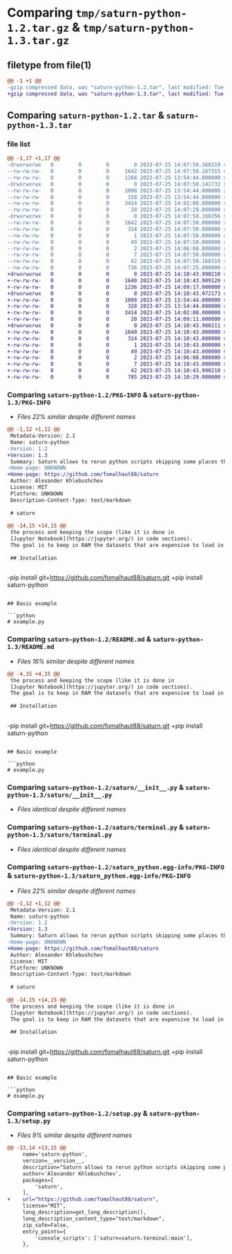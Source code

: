 # Comparing `tmp/saturn-python-1.2.tar.gz` & `tmp/saturn-python-1.3.tar.gz`

## filetype from file(1)

```diff
@@ -1 +1 @@
-gzip compressed data, was "saturn-python-1.2.tar", last modified: Tue Jul 25 14:07:50 2023, max compression
+gzip compressed data, was "saturn-python-1.3.tar", last modified: Tue Jul 25 14:10:43 2023, max compression
```

## Comparing `saturn-python-1.2.tar` & `saturn-python-1.3.tar`

### file list

```diff
@@ -1,17 +1,17 @@
-drwxrwxrwx   0        0        0        0 2023-07-25 14:07:50.168319 saturn-python-1.2/
--rw-rw-rw-   0        0        0     1642 2023-07-25 14:07:50.167315 saturn-python-1.2/PKG-INFO
--rw-rw-rw-   0        0        0     1268 2023-07-25 13:54:44.000000 saturn-python-1.2/README.md
-drwxrwxrwx   0        0        0        0 2023-07-25 14:07:50.142732 saturn-python-1.2/saturn/
--rw-rw-rw-   0        0        0     1098 2023-07-25 13:54:44.000000 saturn-python-1.2/saturn/__init__.py
--rw-rw-rw-   0        0        0      328 2023-07-25 13:54:44.000000 saturn-python-1.2/saturn/scope.py
--rw-rw-rw-   0        0        0     3414 2023-07-25 14:02:08.000000 saturn-python-1.2/saturn/terminal.py
--rw-rw-rw-   0        0        0       20 2023-07-25 14:07:29.000000 saturn-python-1.2/saturn/version.py
-drwxrwxrwx   0        0        0        0 2023-07-25 14:07:50.166356 saturn-python-1.2/saturn_python.egg-info/
--rw-rw-rw-   0        0        0     1642 2023-07-25 14:07:50.000000 saturn-python-1.2/saturn_python.egg-info/PKG-INFO
--rw-rw-rw-   0        0        0      314 2023-07-25 14:07:50.000000 saturn-python-1.2/saturn_python.egg-info/SOURCES.txt
--rw-rw-rw-   0        0        0        1 2023-07-25 14:07:50.000000 saturn-python-1.2/saturn_python.egg-info/dependency_links.txt
--rw-rw-rw-   0        0        0       49 2023-07-25 14:07:50.000000 saturn-python-1.2/saturn_python.egg-info/entry_points.txt
--rw-rw-rw-   0        0        0        2 2023-07-25 14:06:08.000000 saturn-python-1.2/saturn_python.egg-info/not-zip-safe
--rw-rw-rw-   0        0        0        7 2023-07-25 14:07:50.000000 saturn-python-1.2/saturn_python.egg-info/top_level.txt
--rw-rw-rw-   0        0        0       42 2023-07-25 14:07:50.168319 saturn-python-1.2/setup.cfg
--rw-rw-rw-   0        0        0      736 2023-07-25 14:07:25.000000 saturn-python-1.2/setup.py
+drwxrwxrwx   0        0        0        0 2023-07-25 14:10:43.990210 saturn-python-1.3/
+-rw-rw-rw-   0        0        0     1640 2023-07-25 14:10:43.989120 saturn-python-1.3/PKG-INFO
+-rw-rw-rw-   0        0        0     1236 2023-07-25 14:09:17.000000 saturn-python-1.3/README.md
+drwxrwxrwx   0        0        0        0 2023-07-25 14:10:43.972173 saturn-python-1.3/saturn/
+-rw-rw-rw-   0        0        0     1098 2023-07-25 13:54:44.000000 saturn-python-1.3/saturn/__init__.py
+-rw-rw-rw-   0        0        0      328 2023-07-25 13:54:44.000000 saturn-python-1.3/saturn/scope.py
+-rw-rw-rw-   0        0        0     3414 2023-07-25 14:02:08.000000 saturn-python-1.3/saturn/terminal.py
+-rw-rw-rw-   0        0        0       20 2023-07-25 14:09:11.000000 saturn-python-1.3/saturn/version.py
+drwxrwxrwx   0        0        0        0 2023-07-25 14:10:43.988111 saturn-python-1.3/saturn_python.egg-info/
+-rw-rw-rw-   0        0        0     1640 2023-07-25 14:10:43.000000 saturn-python-1.3/saturn_python.egg-info/PKG-INFO
+-rw-rw-rw-   0        0        0      314 2023-07-25 14:10:43.000000 saturn-python-1.3/saturn_python.egg-info/SOURCES.txt
+-rw-rw-rw-   0        0        0        1 2023-07-25 14:10:43.000000 saturn-python-1.3/saturn_python.egg-info/dependency_links.txt
+-rw-rw-rw-   0        0        0       49 2023-07-25 14:10:43.000000 saturn-python-1.3/saturn_python.egg-info/entry_points.txt
+-rw-rw-rw-   0        0        0        2 2023-07-25 14:06:08.000000 saturn-python-1.3/saturn_python.egg-info/not-zip-safe
+-rw-rw-rw-   0        0        0        7 2023-07-25 14:10:43.000000 saturn-python-1.3/saturn_python.egg-info/top_level.txt
+-rw-rw-rw-   0        0        0       42 2023-07-25 14:10:43.990210 saturn-python-1.3/setup.cfg
+-rw-rw-rw-   0        0        0      785 2023-07-25 14:10:29.000000 saturn-python-1.3/setup.py
```

### Comparing `saturn-python-1.2/PKG-INFO` & `saturn-python-1.3/PKG-INFO`

 * *Files 22% similar despite different names*

```diff
@@ -1,12 +1,12 @@
 Metadata-Version: 2.1
 Name: saturn-python
-Version: 1.2
+Version: 1.3
 Summary: Saturn allows to rerun python scripts skipping some places that were defined in previous runs.
-Home-page: UNKNOWN
+Home-page: https://github.com/fomalhaut88/saturn
 Author: Alexander Khlebushchev
 License: MIT
 Platform: UNKNOWN
 Description-Content-Type: text/markdown
 
 # saturn
 
@@ -14,15 +14,15 @@
 the process and keeping the scope (like it is done in
 [Jupyter Notebook](https://jupyter.org/) in code sections).
 The goal is to keep in RAM the datasets that are expensive to load in each run.
 
 ## Installation
 
 ```
-pip install git+https://github.com/fomalhaut88/saturn.git
+pip install saturn-python
 ```
 
 ## Basic example
 
 ```python
 # example.py
```

### Comparing `saturn-python-1.2/README.md` & `saturn-python-1.3/README.md`

 * *Files 16% similar despite different names*

```diff
@@ -4,15 +4,15 @@
 the process and keeping the scope (like it is done in
 [Jupyter Notebook](https://jupyter.org/) in code sections).
 The goal is to keep in RAM the datasets that are expensive to load in each run.
 
 ## Installation
 
 ```
-pip install git+https://github.com/fomalhaut88/saturn.git
+pip install saturn-python
 ```
 
 ## Basic example
 
 ```python
 # example.py
```

### Comparing `saturn-python-1.2/saturn/__init__.py` & `saturn-python-1.3/saturn/__init__.py`

 * *Files identical despite different names*

### Comparing `saturn-python-1.2/saturn/terminal.py` & `saturn-python-1.3/saturn/terminal.py`

 * *Files identical despite different names*

### Comparing `saturn-python-1.2/saturn_python.egg-info/PKG-INFO` & `saturn-python-1.3/saturn_python.egg-info/PKG-INFO`

 * *Files 22% similar despite different names*

```diff
@@ -1,12 +1,12 @@
 Metadata-Version: 2.1
 Name: saturn-python
-Version: 1.2
+Version: 1.3
 Summary: Saturn allows to rerun python scripts skipping some places that were defined in previous runs.
-Home-page: UNKNOWN
+Home-page: https://github.com/fomalhaut88/saturn
 Author: Alexander Khlebushchev
 License: MIT
 Platform: UNKNOWN
 Description-Content-Type: text/markdown
 
 # saturn
 
@@ -14,15 +14,15 @@
 the process and keeping the scope (like it is done in
 [Jupyter Notebook](https://jupyter.org/) in code sections).
 The goal is to keep in RAM the datasets that are expensive to load in each run.
 
 ## Installation
 
 ```
-pip install git+https://github.com/fomalhaut88/saturn.git
+pip install saturn-python
 ```
 
 ## Basic example
 
 ```python
 # example.py
```

### Comparing `saturn-python-1.2/setup.py` & `saturn-python-1.3/setup.py`

 * *Files 9% similar despite different names*

```diff
@@ -13,14 +13,15 @@
     name='saturn-python',
     version=__version__,
     description="Saturn allows to rerun python scripts skipping some places that were defined in previous runs.",
     author='Alexander Khlebushchev',
     packages=[
         'saturn',
     ],
+    url="https://github.com/fomalhaut88/saturn",
     license="MIT",
     long_description=get_long_description(),
     long_description_content_type="text/markdown",
     zip_safe=False,
     entry_points={
         'console_scripts': ['saturn=saturn.terminal:main'],
     },
```

